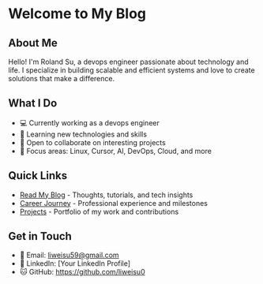 # Welcome to My Blog

## About Me

Hello! I'm Roland Su, a devops engineer passionate about technology and life. I specialize in building scalable and efficient systems and love to create solutions that make a difference.

## What I Do

- 💻 Currently working as a devops engineer
- 🌱 Learning new technologies and skills
- 👯 Open to collaborate on interesting projects
- 🎯 Focus areas: Linux, Cursor, AI, DevOps, Cloud, and more

## Quick Links

- [Read My Blog](/blog) - Thoughts, tutorials, and tech insights
- [Career Journey](/career) - Professional experience and milestones
- [Projects](/projects) - Portfolio of my work and contributions

## Get in Touch

- 📧 Email: liweisu59@gmail.com
- 🔗 LinkedIn: [Your LinkedIn Profile]
- 🐱 GitHub: https://github.com/liweisu0
